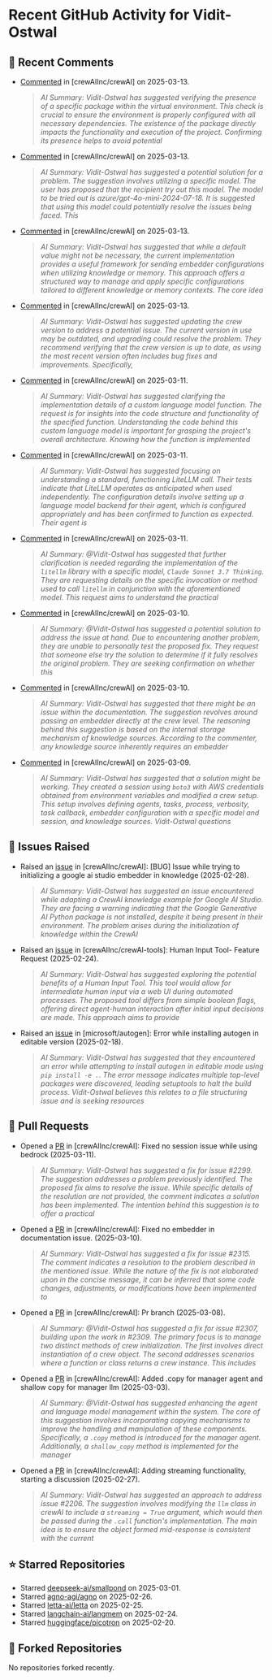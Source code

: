 # Recent GitHub Activity for Vidit-Ostwal

## 💬 Recent Comments
- [Commented](https://github.com/crewAIInc/crewAI/issues/2361#issuecomment-2721608961) in [crewAIInc/crewAI] on 2025-03-13.
  > *AI Summary: Vidit-Ostwal has suggested verifying the presence of a specific package within the virtual environment. This check is crucial to ensure the environment is properly configured with all necessary dependencies. The existence of the package directly impacts the functionality and execution of the project. Confirming its presence helps to avoid potential*
- [Commented](https://github.com/crewAIInc/crewAI/issues/2358#issuecomment-2720931279) in [crewAIInc/crewAI] on 2025-03-13.
  > *AI Summary: Vidit-Ostwal has suggested a potential solution for a problem. The suggestion involves utilizing a specific model. The user has proposed that the recipient try out this model. The model to be tried out is azure/gpt-4o-mini-2024-07-18. It is suggested that using this model could potentially resolve the issues being faced. This*
- [Commented](https://github.com/crewAIInc/crewAI/pull/2317#issuecomment-2720071374) in [crewAIInc/crewAI] on 2025-03-13.
  > *AI Summary: Vidit-Ostwal has suggested that while a default value might not be necessary, the current implementation provides a useful framework for sending embedder configurations when utilizing knowledge or memory. This approach offers a structured way to manage and apply specific configurations tailored to different knowledge or memory contexts. The core idea*
- [Commented](https://github.com/crewAIInc/crewAI/issues/2353#issuecomment-2719728243) in [crewAIInc/crewAI] on 2025-03-13.
  > *AI Summary: Vidit-Ostwal has suggested updating the crew version to address a potential issue. The current version in use may be outdated, and upgrading could resolve the problem. They recommend verifying that the crew version is up to date, as using the most recent version often includes bug fixes and improvements. Specifically,*
- [Commented](https://github.com/crewAIInc/crewAI/issues/2333#issuecomment-2713871910) in [crewAIInc/crewAI] on 2025-03-11.
  > *AI Summary: Vidit-Ostwal has suggested clarifying the implementation details of a custom language model function. The request is for insights into the code structure and functionality of the specified function. Understanding the code behind this custom language model is important for grasping the project's overall architecture. Knowing how the function is implemented*
- [Commented](https://github.com/crewAIInc/crewAI/issues/2323#issuecomment-2712558515) in [crewAIInc/crewAI] on 2025-03-11.
  > *AI Summary: Vidit-Ostwal has suggested focusing on understanding a standard, functioning LiteLLM call. Their tests indicate that LiteLLM operates as anticipated when used independently. The configuration details involve setting up a language model backend for their agent, which is configured appropriately and has been confirmed to function as expected. Their agent is*
- [Commented](https://github.com/crewAIInc/crewAI/issues/2323#issuecomment-2712545138) in [crewAIInc/crewAI] on 2025-03-11.
  > *AI Summary: @Vidit-Ostwal has suggested that further clarification is needed regarding the implementation of the `litellm` library with a specific model, `Claude Sonnet 3.7 Thinking`. They are requesting details on the specific invocation or method used to call `litellm` in conjunction with the aforementioned model. This request aims to understand the practical*
- [Commented](https://github.com/crewAIInc/crewAI/issues/2315#issuecomment-2711305609) in [crewAIInc/crewAI] on 2025-03-10.
  > *AI Summary: @Vidit-Ostwal has suggested a potential solution to address the issue at hand. Due to encountering another problem, they are unable to personally test the proposed fix. They request that someone else try the solution to determine if it fully resolves the original problem. They are seeking confirmation on whether this*
- [Commented](https://github.com/crewAIInc/crewAI/issues/2315#issuecomment-2711290893) in [crewAIInc/crewAI] on 2025-03-10.
  > *AI Summary: Vidit-Ostwal has suggested that there might be an issue within the documentation. The suggestion revolves around passing an embedder directly at the crew level. The reasoning behind this suggestion is based on the internal storage mechanism of knowledge sources. According to the commenter, any knowledge source inherently requires an embedder*
- [Commented](https://github.com/crewAIInc/crewAI/issues/2299#issuecomment-2708734819) in [crewAIInc/crewAI] on 2025-03-09.
  > *AI Summary: Vidit-Ostwal has suggested that a solution might be working. They created a session using `boto3` with AWS credentials obtained from environment variables and modified a crew setup. This setup involves defining agents, tasks, process, verbosity, task callback, embedder configuration with a specific model and session, and knowledge sources. Vidit-Ostwal questions*

## 🐛 Issues Raised
- Raised an [issue](https://github.com/crewAIInc/crewAI/issues/2255) in [crewAIInc/crewAI]: [BUG] Issue while trying to initializing a google ai studio embedder in knowledge (2025-02-28).
  > *AI Summary: Vidit-Ostwal has suggested an issue encountered while adapting a CrewAI knowledge example for Google AI Studio. They are facing a warning indicating that the Google Generative AI Python package is not installed, despite it being present in their environment. The problem arises during the initialization of knowledge within the CrewAI*
- Raised an [issue](https://github.com/crewAIInc/crewAI-tools/issues/223) in [crewAIInc/crewAI-tools]: Human Input Tool- Feature Request (2025-02-24).
  > *AI Summary: Vidit-Ostwal has suggested exploring the potential benefits of a Human Input Tool. This tool would allow for intermediate human input via a web UI during automated processes. The proposed tool differs from simple boolean flags, offering direct agent-human interaction after initial input decisions are made. This approach aims to provide*
- Raised an [issue](https://github.com/microsoft/autogen/issues/5591) in [microsoft/autogen]: Error while installing autogen in editable version (2025-02-18).
  > *AI Summary: Vidit-Ostwal has suggested that they encountered an error while attempting to install autogen in editable mode using `pip install -e .`. The error message indicates multiple top-level packages were discovered, leading setuptools to halt the build process. Vidit-Ostwal believes this relates to a file structuring issue and is seeking resources*

## 🚀 Pull Requests
- Opened a [PR](https://github.com/crewAIInc/crewAI/pull/2337) in [crewAIInc/crewAI]: Fixed no session issue while using bedrock (2025-03-11).
  > *AI Summary: Vidit-Ostwal has suggested a fix for issue #2299. The suggestion addresses a problem previously identified. The proposed fix aims to resolve the issue. While specific details of the resolution are not provided, the comment indicates a solution has been implemented. The intention behind this suggestion is to offer a practical*
- Opened a [PR](https://github.com/crewAIInc/crewAI/pull/2317) in [crewAIInc/crewAI]: Fixed no embedder in documentation issue. (2025-03-10).
  > *AI Summary: Vidit-Ostwal has suggested a fix for issue #2315. The comment indicates a resolution to the problem described in the mentioned issue. While the nature of the fix is not elaborated upon in the concise message, it can be inferred that some code changes, adjustments, or modifications have been implemented to*
- Opened a [PR](https://github.com/crewAIInc/crewAI/pull/2312) in [crewAIInc/crewAI]: Pr branch (2025-03-08).
  > *AI Summary: @Vidit-Ostwal has suggested a fix for issue #2307, building upon the work in #2309. The primary focus is to manage two distinct methods of crew initialization. The first involves direct instantiation of a crew object. The second addresses scenarios where a function or class returns a crew instance. This includes*
- Opened a [PR](https://github.com/crewAIInc/crewAI/pull/2265) in [crewAIInc/crewAI]: Added .copy for manager agent and shallow copy for manager llm (2025-03-03).
  > *AI Summary: @Vidit-Ostwal has suggested enhancing the agent and language model management within the system. The core of this suggestion involves incorporating copying mechanisms to improve the handling and manipulation of these components. Specifically, a `.copy` method is introduced for the manager agent. Additionally, a `shallow_copy` method is implemented for the manager*
- Opened a [PR](https://github.com/crewAIInc/crewAI/pull/2247) in [crewAIInc/crewAI]: Adding streaming functionality, starting a discussion (2025-02-27).
  > *AI Summary: Vidit-Ostwal has suggested an approach to address issue #2206. The suggestion involves modifying the `llm` class in crewAI to include a `streaming = True` argument, which would then be passed during the `.call` function's implementation. The main idea is to ensure the object formed mid-response is consistent with the current*

## ⭐ Starred Repositories
- Starred [deepseek-ai/smallpond](https://github.com/deepseek-ai/smallpond) on 2025-03-01.
- Starred [agno-agi/agno](https://github.com/agno-agi/agno) on 2025-02-26.
- Starred [letta-ai/letta](https://github.com/letta-ai/letta) on 2025-02-25.
- Starred [langchain-ai/langmem](https://github.com/langchain-ai/langmem) on 2025-02-24.
- Starred [huggingface/picotron](https://github.com/huggingface/picotron) on 2025-02-20.

## 🍴 Forked Repositories
No repositories forked recently.
